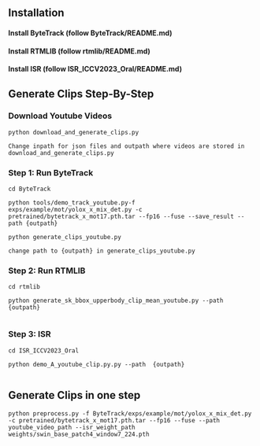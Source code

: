 ## Installation

#### Install ByteTrack (follow ByteTrack/README.md)
#### Install RTMLIB  (follow rtmlib/README.md)
#### Install ISR  (follow ISR_ICCV2023_Oral/README.md)


## Generate Clips Step-By-Step
### Download Youtube Videos

```
python download_and_generate_clips.py

Change inpath for json files and outpath where videos are stored in download_and_generate_clips.py

````

### Step 1:  Run ByteTrack

```
cd ByteTrack

python tools/demo_track_youtube.py-f exps/example/mot/yolox_x_mix_det.py -c pretrained/bytetrack_x_mot17.pth.tar --fp16 --fuse --save_result --path {outpath}

python generate_clips_youtube.py

change path to {outpath} in generate_clips_youtube.py

```

### Step 2: Run RTMLIB

```
cd rtmlib

python generate_sk_bbox_upperbody_clip_mean_youtube.py --path  {outpath}


```

### Step 3:  ISR

```
cd ISR_ICCV2023_Oral

python demo_A_youtube_clip.py.py --path  {outpath}


```

## Generate Clips in one step

```
python preprocess.py -f ByteTrack/exps/example/mot/yolox_x_mix_det.py -c pretrained/bytetrack_x_mot17.pth.tar --fp16 --fuse --path youtube_video_path --isr_weight_path weights/swin_base_patch4_window7_224.pth
```
